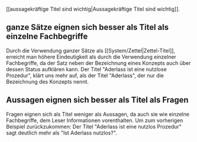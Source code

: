 [[aussagekräftige Titel sind wichtig|Aussagekräftige Titel sind wichtig]].
## ganze Sätze eignen sich besser als Titel als einzelne Fachbegriffe

Durch die Verwendung ganzer Sätze als [[System/Zettel|Zettel-Titel]], erreicht man höhere Eindeutigkeit als durch die Verwendung einzelner Fachbegriffe, da der Satz neben der Bezeichnung eines Konzepts auch über dessen Status aufklären kann. Der Titel "Aderlass ist eine nutzlose Prozedur", klärt uns mehr auf, als der Titel "Aderlass", der nur die Bezeichnung des Konzepts nennt.

## Aussagen eignen sich besser als Titel als Fragen

Fragen eignen sich als Titel weniger als Aussagen, da auch sie wie einzelne Fachbegriffe, dem Leser Informationen vorenthalten. Um zum vorherigen Beispiel zurückzukommen: Der Titel "Aderlass ist eine nutzlos Prozedur" sagt deutlich mehr als "Ist Aderlass nutzlos?".
